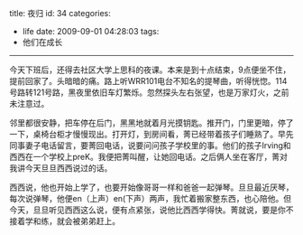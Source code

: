 title: 夜归
id: 34
categories:
  - life
date: 2009-09-01 04:28:03
tags:
  - 他们在成长
---

今天下班后，还得去社区大学上思科的夜课。本来是到十点结束，9点便坐不住，提前回家了。头暗暗的痛。路上听WRR101电台不知名的提琴曲，听得恍惚。114号路转121号路，黑夜里依旧车灯繁烁。忽然探头左右张望，也是万家灯火，之前未注意过。

邻里都很安静，把车停在后门，黑黑地就着月光摸钥匙。推开门，门里更暗，停了一下，桌椅台柜才慢慢现出。打开灯，到房间看，菁已经带着孩子们睡熟了。早先同事妻子电话留言，要菁回电话，说要问问孩子学校里的事。他们的孩子Irving和西西在一个学校上preK。我便把菁叫醒，让她回电话。之后俩人坐在客厅，菁对我讲今天旦旦西西说过的话。

西西说，他也开始上学了，也要开始像哥哥一样和爸爸一起弹琴。旦旦最近厌琴，每次说弹琴，他便en（上声）en(下声）两声，我忙着搬家整东西，也心陪他。但今天，旦旦听见西西这么说，便有点紧张，说他比西西学得快。菁就说，要是你不接着学和练，就会被弟弟赶上。
